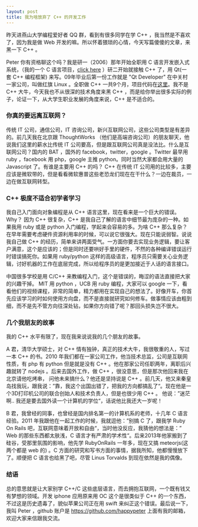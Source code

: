 ```yaml
---
layout: post
title: 我为啥放弃了 C++ 的开发工作
---
```


昨天进燕山大学编程爱好者 QQ 群，看到有很多同学在学 C++ ，我当然是不喜欢了，因为我是做 Web 开发的嘛。所以怀着猥琐的心情，今天写篇傻傻的文章，来黑一下 C++ 。

Peter 你有资格聊这个吗？我是研一（2006）那年开始全职用 C 语言开发嵌入式系统，（我的一个 C 语言项目，[click here](https://github.com/happypeter/happygrep) ）研二开始就接触 C++ 了，用 Qt(一套 C++ 编程框架) 来写。09年毕业后第一份工作就是 "Qt Developer" 在中关村一家公司，叫做红旗 Linux 。全职做 C++ 一共9个月，项目代码在[这里](https://github.com/happypeter/axtu)。我不是 C++ 大牛，今天我也不从很深的技术角度来黑 C++ ，而是给你举出很多实际的例子，论证一下，从大学生职业发展的角度来说，C++ 是不适合的。

### 你真的要远离互联网？

传统 IT 公司，通信公司，IT 咨询公司，新兴互联网公司，这些公司类型是有差异的。前几天我在北京跟 ThoughtWorks （他们是高端咨询公司）的朋友聊天，他说我们这里的薪水比传统 IT 公司要高，但是跟互联网公司真是没法比。什么是互联网公司？国内的 BAT ，国外的 facebook，twitter，google 。Twitter 最早用 ruby ，facebook 用 php，google 主推 python。同时当然大家都会用大量的 Javascript 了。有谁是主要用 C++ 的吗？ C++ 在传统 IT 公司用的比较多，主要应该是微软带的，但是看看微软惠普这些老恐龙们现在在干什么？一边在裁员，一边在做互联网转型。

### C++ 极度不适合初学者学习

我自己入门面向对象编程是从 C++ 语言这里，现在看来是一个巨大的错误。Why？ 因为 C++ 很复杂，C++ 是我自己了解的语言中细节最为庞杂的一种。如果我用 ruby 或是 python 入门编程，学起来会容易的多。为啥 C++ 那么复杂？
在早年需要考虑硬件资源利用率的时候，可以说它很强大。现在只能说弱智。说说我自己做 C++ 的经历，简单来讲两面受气。一方面你要去实现业务逻辑，要让客户满意，这个是应该的；但是同时还要哄好手里的硬件，不然的各种编译错误运行时错误搞死你。如果用 ruby/python 这样的高级语言，程序员只需要关心业务逻辑，讨好机器的工作在底层完成，所以给程序员的是更加接近于人话的语言接口。

中国很多学校是用 C/C++ 来教编程入门，这个是错误的，晦涩的语法直接把大家的兴趣干掉。 MIT 用 python ，UCB 用 ruby 编程，大家可以 google 一下，看看他们的视频课程，非常的简单，精力都用在实现自己的想法了。好像开车，你首先应该学习的时如何使用方向盘，而不是直接就研究如何修车。做事情应该由粗到细，而不是先不管方向往深处钻，如果你方向错了呢？那回头损失岂不很大。

### 几个我朋友的故事

我的 C++ 水平有限了，现在我来说说我的几个朋友的故事。

A 君，清华大学硕士，对 C++ 情有独钟，真正的技术大牛，我很敬重的人，写过一本 C++ 的书。2010 年我们都在一家公司工作，他当技术总监，公司是互联网性质，有 php 有 python 但是就是没有 C++ 。他在那家公司任职两年，离职后兴趣就转了 nodejs 。后来去国外工作，做 C++ ，很没意思，但是那次他回来我在北京请他吃烤串，
问他未来搞什么？他还是坚持说是 C++ 。前几天，他又来秦皇岛找我玩，跟我说：”靠，我这个出国出错了，把我的方向都搞乱了“。现在他是一个3D打印机公司的联合创始人和技术负责人，但是也很少用 C++ 。 他说：”迷茫啊.. 我还是要去国外读一个计算机的学位“，话说他比我还大一岁呢！

B 君，我曾经的同事，也曾经是国内排名第一的计算机系的老师，十几年 C 语言经验。2011 年我跟他在一起工作的时候，我就逗他：”别搞 C 了，跟我学 Ruby On Rails 吧，互联网意味着开放和自由“，当时他没反应，我猜他的想法是：” Web 的那些东西都太肤浅，C 语言才有严肃的学术性“。后来2013年他家搬到了硅谷，受那里氛围的影响，他先学 RubyOnRails 一年多，现在又搞 meteorjs(这两个都是 web 的) 。C 方面的研究和写书方面的事情，据我所知，他都慢慢放下了。顺便把 C 语言也给黑了吧，尽管 Linus Torvalds 到现在依然是我的偶像。

### 结语

总的意思就是让大家别学 C++/C 这些底层语言，而去拥抱互联网，一个既有钱又有梦想的领域。开发 iphone 应用原来用 OC 这个是很类似于 C++ 的一个东西，不过这是历史遗毒了，貌似苹果公司正在用 swift 来纠正这个错误。最后说一下，我叫 Peter ，github 账户是 <https://github.com/happypeter> 上面有我的邮箱，欢迎大家来信跟我交流。
